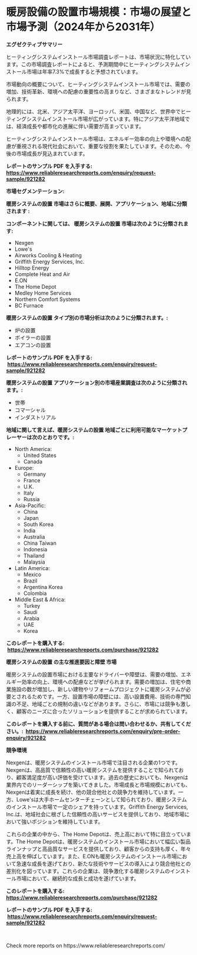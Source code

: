 <p><h1>暖房設備の設置市場規模：市場の展望と市場予測（2024年から2031年）</h1></p><p><strong>エグゼクティブサマリー</strong></p>
<p><p>ヒーティングシステムインストール市場調査レポートは、市場状況に特化しています。この市場調査レポートによると、予測期間中にヒーティングシステムインストール市場は年率7.3%で成長すると予想されています。</p><p>市場動向の概要について、ヒーティングシステムインストール市場では、需要の増加、技術革新、環境への配慮の重要性の高まりなど、さまざまなトレンドが見られます。</p><p>地理的には、北米、アジア太平洋、ヨーロッパ、米国、中国など、世界中でヒーティングシステムインストール市場が広がっています。特にアジア太平洋地域では、経済成長や都市化の進展に伴い需要が高まっています。</p><p>ヒーティングシステムインストール市場は、エネルギー効率の向上や環境への配慮が重視される現代社会において、重要な役割を果たしています。そのため、今後の市場成長が見込まれています。</p></p>
<p><strong>レポートのサンプル PDF を入手する: <a href="https://www.reliableresearchreports.com/enquiry/request-sample/921282">https://www.reliableresearchreports.com/enquiry/request-sample/921282</a></strong></p>
<p><strong>市場セグメンテーション:</strong></p>
<p><strong> 暖房システムの設置 市場はさらに概要、展開、アプリケーション、地域に分類されます :</strong></p>
<p><strong>コンポーネントに関しては、 暖房システムの設置 市場は次のように分類されます: &nbsp;</strong></p>
<p><ul><li>Nexgen</li><li>Lowe's</li><li>Airworks Cooling & Heating</li><li>Griffith Energy Services, Inc.</li><li>Hilltop Energy</li><li>Complete Heat and Air</li><li>E.ON</li><li>The Home Depot</li><li>Medley Home Services</li><li>Northern Comfort Systems</li><li>BC Furnace</li></ul></p>
<p><strong> 暖房システムの設置 タイプ別の市場分析は次のように分類されます。:</strong></p>
<p><ul><li>炉の設置</li><li>ボイラーの設置</li><li>エアコンの設置</li></ul></p>
<p><strong>レポートのサンプル PDF を入手する: &nbsp;<a href="https://www.reliableresearchreports.com/enquiry/request-sample/921282">https://www.reliableresearchreports.com/enquiry/request-sample/921282</a></strong></p>
<p><strong> 暖房システムの設置 アプリケーション別の市場産業調査は次のように分類されます。:</strong></p>
<p><ul><li>世帯</li><li>コマーシャル</li><li>インダストリアル</li></ul></p>
<p><strong>地域に関して言えば、暖房システムの設置 地域ごとに利用可能なマーケットプレーヤーは次のとおりです。:</strong></p>
<p><ul>
    <li>
        North America:
        <ul>
            <li>United States</li>
            <li>Canada</li>
        </ul>
    </li>
    <li>
        Europe:
        <ul>
            <li>Germany</li>
            <li>France</li>
            <li>U.K.</li>
            <li>Italy</li>
            <li>Russia</li>
        </ul>
    </li>
    <li>
        Asia-Pacific:
        <ul>
            <li>China</li>
            <li>Japan</li>
            <li>South Korea</li>
            <li>India</li>
            <li>Australia</li>
            <li>China Taiwan</li>
            <li>Indonesia</li>
            <li>Thailand</li>
            <li>Malaysia</li>
        </ul>
    </li>
    <li>
        Latin America:
        <ul>
            <li>Mexico</li>
            <li>Brazil</li>
            <li>Argentina Korea</li>
            <li>Colombia</li>
        </ul>
    </li>
    <li>
        Middle East & Africa:
        <ul>
            <li>Turkey</li>
            <li>Saudi</li>
            <li>Arabia</li>
            <li>UAE</li>
            <li>Korea</li>
        </ul>
    </li>
    </ul></p>
<p><strong>このレポートを購入する: &nbsp;<a href="https://www.reliableresearchreports.com/purchase/921282">https://www.reliableresearchreports.com/purchase/921282</a></strong></p>
<p><strong>暖房システムの設置 の主な推進要因と障壁 市場</strong></p>
<p><p>暖房システムの設置市場における主要なドライバーや障壁は、需要の増加、エネルギー効率の向上、環境への配慮などが挙げられます。需要の増加は、住宅や商業施設の数が増加し、新しい建物やリフォームプロジェクトに暖房システムが必要とされるためです。一方、設置市場の障壁には、高い設置費用、技術の専門知識の不足、地域ごとの規制の違いなどがあります。さらに、市場には競争も激しく、顧客のニーズに合ったソリューションを提供することが求められています。</p></p>
<p><strong>このレポートを購入する前に、質問がある場合は問い合わせるか、共有してください。:&nbsp; <a href="https://www.reliableresearchreports.com/enquiry/pre-order-enquiry/921282">https://www.reliableresearchreports.com/enquiry/pre-order-enquiry/921282</a></strong></p>
<p><strong>競争環境</strong></p>
<p><p>Nexgenは、暖房システムのインストール市場で注目される企業の1つです。Nexgenは、高品質で信頼性の高い暖房システムを提供することで知られており、顧客満足度が高い評価を受けています。過去の歴史においても、Nexgenは業界内でのリーダーシップを築いてきました。市場成長と市場規模においても、Nexgenは着実に成長を続け、他の競合他社との競争力を維持しています。一方、Lowe'sは大手ホームセンターチェーンとして知られており、暖房システムのインストール市場で一定のシェアを持っています。Griffith Energy Services, Inc.は、地域社会に根ざした信頼性の高いサービスを提供しており、地域市場において強いポジションを維持しています。</p><p>これらの企業の中から、The Home Depotは、売上高において特に目立っています。The Home Depotは、暖房システムのインストール市場において幅広い製品ラインナップと高品質なサービスを提供しており、顧客からの支持も厚く、年々売上高を伸ばしています。また、E.ONも暖房システムのインストール市場において急速な成長を遂げており、新たな技術やサービスの導入により競合他社との差別化を図っています。これらの企業は、競争激化する暖房システムのインストール市場において、継続的な成長と成功を遂げています。</p></p>
<p><strong>このレポートを購入する: &nbsp; <a href="https://www.reliableresearchreports.com/purchase/921282">https://www.reliableresearchreports.com/purchase/921282</a></strong></p>
<p><strong>レポートのサンプル PDF を入手する: &nbsp;<a href="https://www.reliableresearchreports.com/enquiry/request-sample/921282">https://www.reliableresearchreports.com/enquiry/request-sample/921282</a></strong><strong></strong></p>
<p>&nbsp;</p>
<p>Check more reports on https://www.reliableresearchreports.com/</p>